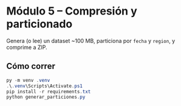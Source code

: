 # Módulo 5 – Compresión y particionado
Genera (o lee) un dataset ~100 MB, particiona por `fecha` y `region`, y comprime a ZIP.

## Cómo correr
```powershell
py -m venv .venv
.\.venv\Scripts\Activate.ps1
pip install -r requirements.txt
python generar_particiones.py
